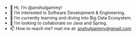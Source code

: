 - 👋 Hi, I’m @anshulgammy!
- 👀 I’m interested in Software Development & Engineering.
- 🌱 I’m currently learning and diving into Big Data Ecosystem.
- 💞️ I’m looking to collaborate on Java and Spring.
- 📫 How to reach me? mail me at: anshulgammy@gmail.com

<!---
anshulgammy/anshulgammy is a ✨ special ✨ repository because its `README.md` (this file) appears on your GitHub profile.
You can click the Preview link to take a look at your changes.
--->
